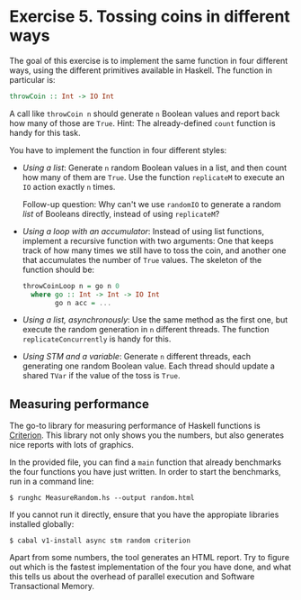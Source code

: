 Exercise 5. Tossing coins in different ways
===========================================

The goal of this exercise is to implement the same function in four different ways, using the different primitives available in Haskell. The function in particular is:

```haskell
throwCoin :: Int -> IO Int
```

A call like `throwCoin n` should generate `n` Boolean values and report back how many of those are `True`. Hint: The already-defined `count` function is handy for this task.

You have to implement the function in four different styles:

* *Using a list*: Generate `n` random Boolean values in a list, and then count how many of them are `True`. Use the function `replicateM` to execute an `IO` action exactly `n` times.

    Follow-up question: Why can't we use `randomIO` to generate a random *list* of Booleans directly, instead of using `replicateM`?

* *Using a loop with an accumulator*: Instead of using list functions, implement a recursive function with two arguments: One that keeps track of how many times we still have to toss the coin, and another one that accumulates the number of `True` values. The skeleton of the function should be:

    ```haskell
    throwCoinLoop n = go n 0
      where go :: Int -> Int -> IO Int
            go n acc = ...
    ```

* *Using a list, asynchronously*: Use the same method as the first one, but execute the random generation in `n` different threads. The function `replicateConcurrently` is handy for this.

* *Using STM and a variable*: Generate `n` different threads, each generating one random Boolean value. Each thread should update a shared `TVar` if the value of the toss is `True`.

Measuring performance
---------------------

The go-to library for measuring performance of Haskell functions is [Criterion](http://www.serpentine.com/criterion/tutorial.html). This library not only shows you the numbers, but also generates nice reports with lots of graphics.

In the provided file, you can find a `main` function that already benchmarks the four functions you have just written. In order to start the benchmarks, run in a command line:

```
$ runghc MeasureRandom.hs --output random.html
```

If you cannot run it directly, ensure that you have the appropiate libraries installed globally:

```
$ cabal v1-install async stm random criterion
```

Apart from some numbers, the tool generates an HTML report. Try to figure out which is the fastest implementation of the four you have done, and what this tells us about the overhead of parallel execution and Software Transactional Memory.
